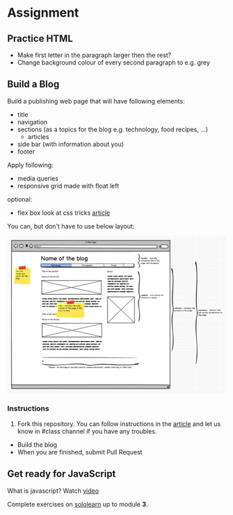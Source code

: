 # Assignment

## Practice HTML

- Make first letter in the paragraph larger then the rest?
- Change background colour of every second paragraph to e.g. grey

## Build a Blog
Build a publishing web page that will have following elements:

- title
- navigation
- sections (as a topics for the blog e.g. technology, food recipes, ...)
	- articles
- side bar (with information about you)
- footer

Apply following:

- media queries
- responsive grid made with float left

optional:

- flex box look at css tricks [article](https://css-tricks.com/snippets/css/a-guide-to-flexbox)

You can, but don't have to use below layout:

![alt text](blog.png "Blog mockup")

### Instructions
1. Fork this repository. You can follow instructions in the [article](https://github.com/Code-Your-Future/guides/blob/master/forking-and-cloning/README.md) and let us know in #class channel if you have any troubles.
- Build the blog
- When you are finished, submit Pull Request


## Get ready for JavaScript

What is javascript? Watch [video](https://www.youtube.com/watch?v=nItSSTwBvSU)

Complete exercises on [sololearn](https://www.sololearn.com/Course/JavaScript/) up to module **3**.